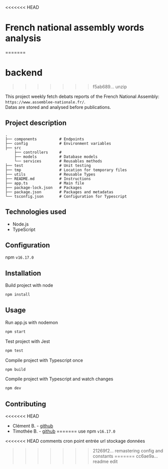 <<<<<<< HEAD
# French national assembly words analysis #
=======
# backend #
>>>>>>> f5ab689... unzip

This project weekly fetch debats reports of the French National Assembly: `https://www.assemblee-nationale.fr/`.   
Datas are stored and analysed before publications.

## Project description ##

    .
    ├── components          # Endpoints
    ├── config              # Environment variables
    ├── src
        ├── controllers     #
        ├── models          # Database models
        └── services        # Reusables methods
    ├── test                # Unit testing
    ├── tmp                 # Location for temporary files
    ├── utils               # Reusable Types
    ├── README.md           # Instructions
    ├── app.ts              # Main file
    ├── package-lock.json   # Packages
    ├── package.json        # Packages and metadatas
    └── tsconfig.json       # Configuration for Typescript

## Technologies used ##

* Node.js
* TypeScript

## Configuration ##

npm `v16.17.0`

## Installation ##

Build project with node   
```bash
npm install
```

## Usage ##

Run app.js with nodemon   
```bash
npm start
```

Test project with Jest
```bash
npm test
```

Compile project with Typescript once  
```bash
npm build
```  

Compile project with Typescript and watch changes 
```bash
npm dev
```
  
## Contributing

<<<<<<< HEAD
- Clément B. - [github](https://github.com/clementbrizard)
- Timothée B. - [github](https://github.com/timotheebeaugas)
=======
use npm `v16.17.0`

<<<<<<< HEAD
comments
cron
point entrée url
stockage données
>>>>>>> 21269f2... remastering config and constants
=======
>>>>>>> cc6ae9a... readme edit
